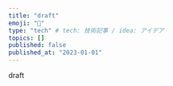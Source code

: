 ```yaml
---
title: "draft"
emoji: "🍣"
type: "tech" # tech: 技術記事 / idea: アイデア
topics: []
published: false
published_at: "2023-01-01"
---
```


draft
